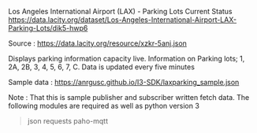 Los Angeles International Airport (LAX) - Parking Lots Current Status
https://data.lacity.org/dataset/Los-Angeles-International-Airport-LAX-Parking-Lots/dik5-hwp6

Source : https://data.lacity.org/resource/xzkr-5anj.json

Displays parking information capacity live.
Information on Parking lots; 1, 2A, 2B, 3, 4, 5, 6, 7, C.
Data is updated every five minutes


Sample data : https://anrgusc.github.io/I3-SDK/laxparking_sample.json

Note : That this is sample publisher and subscriber written fetch data.
The following modules are required as well as python version 3 
>json
>requests
>paho-mqtt

